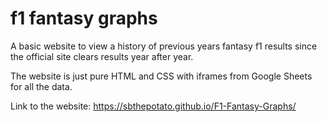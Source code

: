 # f1 fantasy graphs

A basic website to view a history of previous years fantasy f1 results since the official site clears results year after year.

The website is just pure HTML and CSS with iframes from Google Sheets for all the data.

Link to the website:
https://sbthepotato.github.io/F1-Fantasy-Graphs/